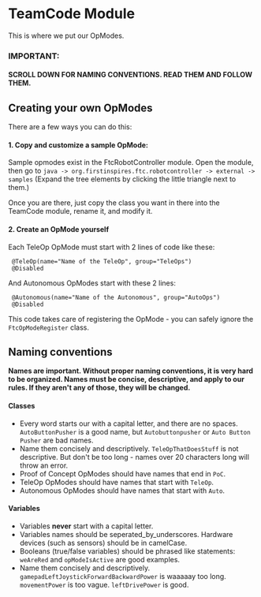 # TeamCode Module

This is where we put our OpModes.
### IMPORTANT:
#### SCROLL DOWN FOR NAMING CONVENTIONS. READ THEM AND FOLLOW THEM.

## Creating your own OpModes

There are a few ways you can do this:
#### 1. Copy and customize a sample OpMode: 

Sample opmodes exist in the FtcRobotController module. Open the module, then go to 
`java -> org.firstinspires.ftc.robotcontroller -> external -> samples`
(Expand the tree elements by clicking the little triangle next to them.)

Once you are there, just copy the class you want in there into the TeamCode module, rename it,
and modify it.

#### 2. Create an OpMode yourself

Each TeleOp OpMode must start with 2 lines of code like these:
```
 @TeleOp(name="Name of the TeleOp", group="TeleOps")
 @Disabled
```
And Autonomous OpModes start with these 2 lines:
```
 @Autonomous(name="Name of the Autonomous", group="AutoOps")
 @Disabled
```
This code takes care of registering the OpMode - you can safely ignore the `FtcOpModeRegister` class.

## Naming conventions
**Names are important. Without proper naming conventions, it is very hard to be organized.
Names must be concise, descriptive, and apply to our rules. If they aren't any of those, they will be changed.**
#### Classes
* Every word starts our with a capital letter, and there are no spaces. `AutoButtonPusher` is a good
name, but `Autobuttonpusher` or `Auto Button Pusher` are bad names.
* Name them concisely and descriptively. `TeleOpThatDoesStuff` is not descriptive. But don't be too long - names over
20 characters long will throw an error.
* Proof of Concept OpModes should have names that end in `PoC`.
* TeleOp OpModes should have names that start with `TeleOp`.
* Autonomous OpModes should have names that start with `Auto`.

#### Variables
* Variables **never** start with a capital letter.
* Variables names should be seperated_by_underscores. Hardware devices (such as sensors) should be in camelCase.
* Booleans (true/false variables) should be phrased like statements: `weAreRed` and `opModeIsActive` are
good examples.
* Name them concisely and descriptively. `gamepadLeftJoystickForwardBackwardPower` is waaaaay too long.
`movementPower` is too vague. `leftDrivePower` is good.
